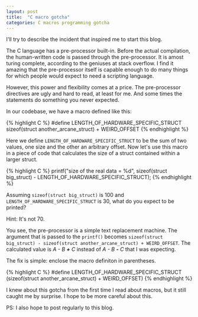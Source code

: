 ```yaml
---
layout: post
title:  "C macro gotcha"
categories: C macros programming gotcha
---
```

I'll try to describe the incident that inspired me to start this blog.

The C language has a pre-processor built-in. Before the actual compilation, the human-written code is passed through the pre-processor. It is amost turing complete, according to the geniuses at stack overflow. I find it amazing that the pre-processor itself is capable enough to do many things for which people would expect to need a scripting language.

However, this power and flexibility comes at a price. The pre-processor directives are ugly and hard to read, at least for me. And some times the statements do something you never expected.

In our codebase, we have a macro defined like this:

{% highlight C %}
#define LENGTH_OF_HARDWARE_SPECIFIC_STRUCT \
    sizeof(struct another_arcane_struct) + WEIRD_OFFSET
{% endhighlight %}

Here we define `LENGTH_OF_HARDWARE_SPECIFIC_STRUCT` to be the sum of two values, one size and the other an arbitrary offset. Now let's use this macro in a piece of code that calculates the size of a struct contained within a larger struct.

{% highlight C %}
printf("size of the real data = %d", sizeof(struct big_struct) -
    LENGTH_OF_HARDWARE_SPECIFIC_STRUCT);
{% endhighlight %}

Assuming `sizeof(struct big_struct)` is 100 and `LENGTH_OF_HARDWARE_SPECIFIC_STRUCT` is 30, what do you expect to be printed? 

Hint: It's not 70.

You see, the pre-processor is a simple text replacement machine. The argument that is passed to the `printf()` becomes `sizeof(struct big_struct) - sizeof(struct another_arcane_struct) + WEIRD_OFFSET`. The calculated value is _A - B **+** C_ instead of _A - B **-** C_ that I was expecting.

The fix is simple: enclose the macro definiton in parentheses.

{% highlight C %}
#define LENGTH_OF_HARDWARE_SPECIFIC_STRUCT \
    (sizeof(struct another_arcane_struct) + WEIRD_OFFSET)
{% endhighlight %}

I knew about this gotcha from the first time I read about macros, but it still caught me by surprise. I hope to be more careful about this.

PS: I also hope to post regularly to this blog.
